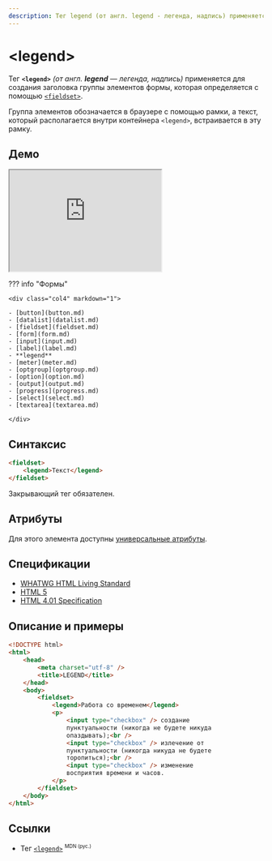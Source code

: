 ```yaml
---
description: Тег legend (от англ. legend - легенда, надпись) применяется для создания заголовка группы элементов формы, которая определяется с помощью fieldset
---
```


# &lt;legend&gt;

Тег **`<legend>`** _(от англ. **legend** — легенда, надпись)_ применяется для создания заголовка группы элементов формы, которая определяется с помощью [`<fieldset>`](fieldset.md).

Группа элементов обозначается в браузере с помощью рамки, а текст, который располагается внутри контейнера `<legend>`, встраивается в эту рамку.

## Демо

<iframe class="interactive is-tabbed-standard-height" height="200" src="https://interactive-examples.mdn.mozilla.net/pages/tabbed/legend.html" title="MDN Web Docs Interactive Example" loading="lazy" data-readystate="complete"></iframe>

??? info "Формы"

    <div class="col4" markdown="1">

    - [button](button.md)
    - [datalist](datalist.md)
    - [fieldset](fieldset.md)
    - [form](form.md)
    - [input](input.md)
    - [label](label.md)
    - **legend**
    - [meter](meter.md)
    - [optgroup](optgroup.md)
    - [option](option.md)
    - [output](output.md)
    - [progress](progress.md)
    - [select](select.md)
    - [textarea](textarea.md)

    </div>

## Синтаксис

```html
<fieldset>
    <legend>Текст</legend>
</fieldset>
```

Закрывающий тег обязателен.

## Атрибуты

Для этого элемента доступны [универсальные атрибуты](uni-attr.md).

## Спецификации

-   [WHATWG HTML Living Standard](https://html.spec.whatwg.org/multipage/forms.html#the-label-element)
-   [HTML 5](http://www.w3.org/TR/html5/forms.html#the-label-element)
-   [HTML 4.01 Specification](http://www.w3.org/TR/html401/interact/forms.html#h-17.9.1)

## Описание и примеры

```html
<!DOCTYPE html>
<html>
    <head>
        <meta charset="utf-8" />
        <title>LEGEND</title>
    </head>
    <body>
        <fieldset>
            <legend>Работа со временем</legend>
            <p>
                <input type="checkbox" /> создание
                пунктуальности (никогда не будете никуда
                опаздывать);<br />
                <input type="checkbox" /> излечение от
                пунктуальности (никогда никуда не будете
                торопиться);<br />
                <input type="checkbox" /> изменение
                восприятия времени и часов.
            </p>
        </fieldset>
    </body>
</html>
```

## Ссылки

-   Тег [`<legend>`](https://developer.mozilla.org/ru/docs/Web/HTML/Element/legend) <sup><small>MDN (рус.)</small></sup>
